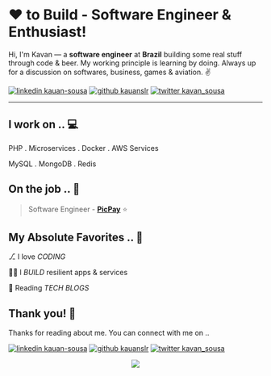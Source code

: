 <!-- Don't remove this --- https://github.com/ombharatiya -->

<!-- links to social media icons -->
<!-- no need to change these -->

<!-- icons  -->

[1.1]: https://github.com/kauanslr/kauanslr/blob/master/assets/icons/icons8-linkedin-48.png (LinkedIn)
[2.1]: https://github.com/kauanslr/kauanslr/blob/master/assets/icons/icons8-github-48.png (GitHub)
[3.1]: https://github.com/kauanslr/kauanslr/blob/master/assets/icons/icons8-twitter-48.png (Twitter)

<!-- links to my social media accounts -->

[1]: https://www.linkedin.com/in/kauan-sousa/
[2]: https://www.github.com/kauanslr
[3]: https://twitter.com/kavan_sousa




<!-- section - intro -->

# ❤ to Build - Software Engineer & Enthusiast!


Hi, I'm Kavan — a **software engineer** at **Brazil** building some real stuff through code & beer. My working principle is learning by doing. Always up for a discussion on softwares, business, games & aviation. ✌

<!-- section - intro -->

<!-- section - social media icons -->

[![linkedin kauan-sousa][1.1]][1]
[![github kauanslr][2.1]][2]
[![twitter kavan_sousa][3.1]][3]

<!-- section - social media icons -->

 ---

<!-- section - skills -->

## I work on .. 💻

PHP . Microservices . Docker . AWS Services

MySQL . MongoDB . Redis

<!-- section - skills -->

<!-- section - job details -->

## On the job .. 💯

> Software Engineer - [**PicPay**](https://picpay.com/site)  ⭐


<!-- section - job details -->


<!-- section - interests -->

## My Absolute Favorites .. 💖

⎇ I love _CODING_

👨‍💻 I _BUILD_ resilient apps & services

📰 Reading _TECH BLOGS_

<!-- section - interests -->


## Thank you! 🙏

Thanks for reading about me. You can connect with me on ..

<!-- section - social media icons -->

[![linkedin kauan-sousa][1.1]][1]
[![github kauanslr][2.1]][2]
[![twitter kavan_sousa][3.1]][3]

<!-- section - social media icons -->

<p align='center'>
<img align='center' src="https://visitor-badge.glitch.me/badge?page_id=kauanslr.visitor-badge">
 <p/>
